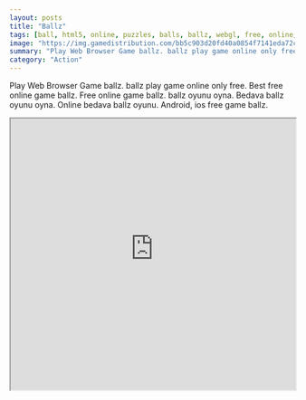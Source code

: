 ```yaml
---
layout: posts
title: "Ballz"
tags: [ball, html5, online, puzzles, balls, ballz, webgl, free, online, games, oyna, game, free, games, play, play, games]
image: "https://img.gamedistribution.com/bb5c903d20fd40a0854f7141eda72c73-512x384.jpeg"
summary: "Play Web Browser Game ballz. ballz play game online only free. Best free online game ballz. Free online game ballz. ballz oyunu oyna. Bedava ballz oyunu oyna. Online bedava ballz oyunu. Android, ios free game ballz."
category: "Action"
---
```


Play Web Browser Game ballz. ballz play game online only free. Best free online game ballz. Free online game ballz. ballz oyunu oyna. Bedava ballz oyunu oyna. Online bedava ballz oyunu. Android, ios free game ballz.

<iframe width="100%" height="480px;" src="https://html5.gamedistribution.com/bb5c903d20fd40a0854f7141eda72c73/"></iframe>